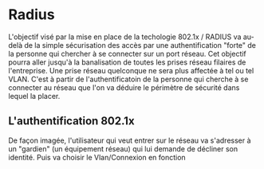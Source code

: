 # Radius 

L'objectif visé par la mise en place de la techologie 802.1x / RADIUS va au-delà de la simple sécurisation des accès par une authentification "forte" de la personne qui chercher à se connecter sur un port réseau. Cet objectif pourra aller jusqu'à la banalisation de toutes les prises réseau filaires de l'entreprise. Une prise réseau quelconque ne sera plus affectée  à tel ou tel VLAN. C'est à partir de l'authentificatoin de la personne qui cherche à se connecter au réseau que l'on va déduire le périmètre de sécurité dans lequel la placer.

## L'authentification 802.1x

De façon imagée, l'utilisateur qui veut entrer sur le réseau va s'adresser à un "gardien" (un équipement réseau) qui lui demande de décliner son identité. Puis va choisir le Vlan/Connexion en fonction 

